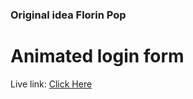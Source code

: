 ### Original idea Florin Pop
# Animated login form
Live link: <a href="https://animated-login-form-nh.netlify.app/">Click Here</a>